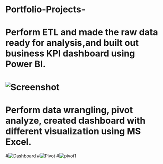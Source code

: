 # Portfolio-Projects-
# Perform ETL and made the raw data ready for analysis,and built out  business KPI dashboard using Power BI.
# ![Screenshot](https://user-images.githubusercontent.com/36132081/216020088-685b49e4-e479-4bc6-9c1c-52ac05f2072c.png)
# Perform data wrangling, pivot analyze, created dashboard with different visualization using MS Excel.
#![Dashboard](https://user-images.githubusercontent.com/36132081/216105921-4526d07b-ab41-483e-b8b3-2950622bdfd1.png)
#![Pivot](https://user-images.githubusercontent.com/36132081/216106158-0c094375-cfaa-40a7-8158-58827958fabc.png)
#![pivot1](https://user-images.githubusercontent.com/36132081/216106175-71cfcb6b-f6a5-4bb9-9bad-2e9fef44d865.png)
